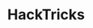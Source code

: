 ---
title: HackTricks
description: Welcome to the wiki where you will find each hacking trick/technique/whatever I have learnt from CTFs, real life apps, reading researches, and news.
url: https://book.hacktricks.xyz/
image:
    # url: '/assets/images/cafe.png'
    # alt: 'Cafe'
tags: ['cheatsheet', 'exploit', 'pentesting']
listedDate: 2023-11-08
published: true
---